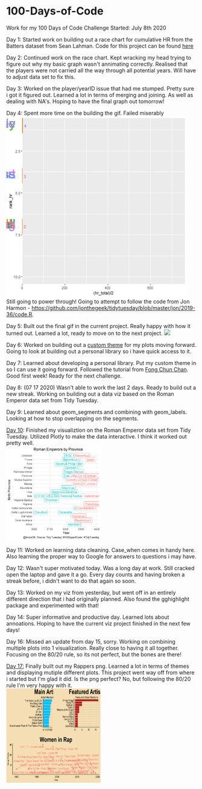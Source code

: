 # 100-Days-of-Code
Work for my 100 Days of Code Challenge
Started: July 8th 2020

Day 1: Started work on building out a race chart for cumulative HR from the Batters dataset from Sean Lahman. Code for this project can be found [here](https://github.com/BrettMoxham/100-Days-of-Code/blob/master/07%2008%202020%20-%20HR%20Race.Rmd)

Day 2: Continued work on the race chart. Kept wracking my head trying to figure out why my basic graph wasn't annimating correctly. Realised that the players were not carried all the way through all potential years. Will have to adjust data set to fix this. 

Day 3: Worked on the player/yearID issue that had me stumped. Pretty sure i got it figured out. Learned a lot in terms of merging and joining. As well as dealing with NA's. Hoping to have the final graph out tomorrow!

Day 4: Spent more time on the building the gif. Failed miserably ![see here](https://github.com/BrettMoxham/100-Days-of-Code/blob/master/HR_total_failed.gif) Still going to power through! Going to attempt to follow the code from Jon Harmon - https://github.com/jonthegeek/tidytuesday/blob/master/jon/2019-36/code.R.

Day 5: Built out the final gif in the current project. Really happy with how it turned out. Learned a lot, ready to move on to the next project. [<img src ="https://github.com/BrettMoxham/100-Days-of-Code/blob/master/gifs/HR_race.gif">](https://github.com/BrettMoxham/100-Days-of-Code/blob/master/07%2008%202020%20-%20HR%20Race.Rmd)

Day 6: Worked on building out a [custom theme](https://github.com/BrettMoxham/100-Days-of-Code/blob/master/07%2013%202020%20-%20Custom%20Theme.Rmd) for my plots moving forward. Going to look at building out a personal library so i have quick access to it. 

Day 7: Learned about developing a personal library. Put my custom theme in so I can use it going forward. Followed the tutorial from [Fong Chun Chan](https://tinyheero.github.io/jekyll/update/2015/07/26/making-your-first-R-package.html). Good first week! Ready for the next challenge.

Day 8: (07 17 2020) Wasn't able to work the last 2 days. Ready to build out a new streak. Working on building out a data viz based on the Roman Emperor data set from Tidy Tuesday. 

Day 9: Learned about geom_segments and combining with geom_labels. Looking at how to stop overlapping on the segments. 

[Day 10](https://github.com/BrettMoxham/Tidy-Tuesday/blob/master/07%2017%202020%20-%20Roman%20Emperors.rmd): Finished my visualiztion on the Roman Emperor data set from Tidy Tuesday. Utilized Plotly to make the data interactive. I think it worked out pretty well. <br>
[<img src="https://github.com/BrettMoxham/Tidy-Tuesday/blob/master/Images/Roman_Emperors/p_2.png" width ="250" height = "250">](https://plotly.com/~bmox09/1/)

Day 11: Worked on learning data cleaning. Case_when comes in handy here. Also learning the proper way to Google for answers to questions i may have. 

Day 12: Wasn't super motivated today. Was a long day at work. Still cracked open the laptop and gave it a go. Every day counts and having broken a streak before, i didn't want to do that again so soon.

Day 13: Worked on my viz from yesterday, but went off in an entirely different direction that i had originally planned. Also found the gghighlight package and experimented with that!

Day 14: Super informative and productive day. Learned lots about annoations. Hoping to have the current viz project finished in the next few days!

Day 16: Missed an update from day 15, sorry. Working on combining multiple plots into 1 visualization. Really close to having it all together. Focusing on the 80/20 rule, so its not perfect, but the bones are there!

[Day 17:](https://github.com/BrettMoxham/Tidy-Tuesday/blob/master/07%2020%202020%20-%20Rappers.Rmd) Finally built out my Rappers png. Learned a lot in terms of themes and displaying mutiple different plots. This project went way off from where i started but I'm glad it did. Is the png perfect? No, but following the 80/20 rule I'm very happy with it. <br>
[<img src = "https://github.com/BrettMoxham/Tidy-Tuesday/blob/master/Images/Rapper/07-26-2020-full_plot_cowplot.png" width = "250" height = "250">](https://github.com/BrettMoxham/Tidy-Tuesday/blob/master/Images/Rapper/07-26-2020-full_plot_cowplot.png)
